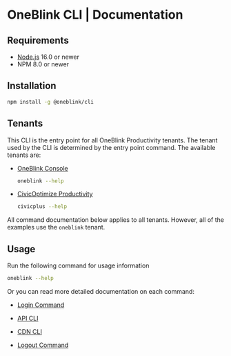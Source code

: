 # OneBlink CLI | Documentation

## Requirements

- [Node.js](https://nodejs.org/) 16.0 or newer
- NPM 8.0 or newer

## Installation

```sh
npm install -g @oneblink/cli
```

## Tenants

This CLI is the entry point for all OneBlink Productivity tenants. The tenant used by the CLI is determined by the entry point command. The available tenants are:

- [OneBlink Console](https://console.oneblink.io)

  ```sh
  oneblink --help
  ```

- [CivicOptimize Productivity](https://console.transform.civicplus.com)

  ```sh
  civicplus --help
  ```

All command documentation below applies to all tenants. However, all of the examples use the `oneblink` tenant.

## Usage

Run the following command for usage information

```sh
oneblink --help
```

Or you can read more detailed documentation on each command:

- [Login Command](./login.md)

- [API CLI](./api/README.md)

- [CDN CLI](./cdn/README.md)

- [Logout Command](./logout.md)
